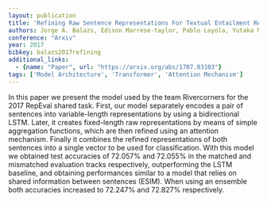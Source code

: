 ```yaml
---
layout: publication
title: 'Refining Raw Sentence Representations For Textual Entailment Recognition Via Attention'
authors: Jorge A. Balazs, Edison Marrese-taylor, Pablo Loyola, Yutaka Matsuo
conference: "Arxiv"
year: 2017
bibkey: balazs2017refining
additional_links:
  - {name: "Paper", url: "https://arxiv.org/abs/1707.03103"}
tags: ['Model Architecture', 'Transformer', 'Attention Mechanism']
---
```

In this paper we present the model used by the team Rivercorners for the 2017
RepEval shared task. First, our model separately encodes a pair of sentences
into variable-length representations by using a bidirectional LSTM. Later, it
creates fixed-length raw representations by means of simple aggregation
functions, which are then refined using an attention mechanism. Finally it
combines the refined representations of both sentences into a single vector to
be used for classification. With this model we obtained test accuracies of
72.057% and 72.055% in the matched and mismatched evaluation tracks
respectively, outperforming the LSTM baseline, and obtaining performances
similar to a model that relies on shared information between sentences (ESIM).
When using an ensemble both accuracies increased to 72.247% and 72.827%
respectively.
